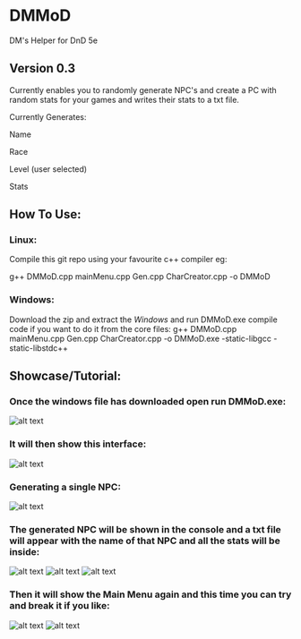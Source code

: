 # DMMoD
DM's Helper for DnD 5e

## Version 0.3

Currently enables you to randomly generate NPC's and create a PC with random stats for your games and writes their stats to a txt file.

Currently Generates:

Name

Race

Level (user selected) 

Stats

## How To Use:
### **Linux:**

Compile this git repo using your favourite c++ compiler eg: 

g++ DMMoD.cpp mainMenu.cpp Gen.cpp CharCreator.cpp -o DMMoD

### **Windows:**

Download the zip and extract the *Windows* and run DMMoD.exe
compile code if you want to do it from the core files:
g++ DMMoD.cpp mainMenu.cpp Gen.cpp CharCreator.cpp -o DMMoD.exe -static-libgcc -static-libstdc++
## Showcase/Tutorial:
### Once the windows file has downloaded open run DMMoD.exe:
![alt text](https://i.imgur.com/VGFzlbI.png "1")
### It will then show this interface:
![alt text](https://i.imgur.com/TYeAaiC.png"2")
### Generating a single NPC: 
![alt text](https://i.imgur.com/G2yIc63.png"3")
### The generated NPC will be shown in the console and a txt file will appear with the name of that NPC and all the stats will be inside:
![alt text](https://i.imgur.com/8tlWRtU.png"4")
![alt text](https://i.imgur.com/Fg2PGQ6.png?1"5")
![alt text](https://i.imgur.com/NTfZXdY.png"6")
### Then it will show the Main Menu again and this time you can try and break it if you like:
![alt text](https://i.imgur.com/EtLMZAo.png"7")
![alt text](https://i.imgur.com/Sv1iRst.png"8")

